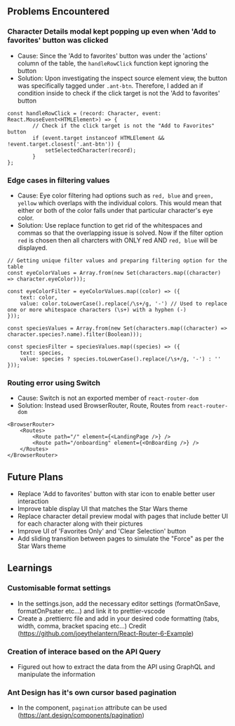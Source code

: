 ## Problems Encountered
### Character Details modal kept popping up even when 'Add to favorites' button was clicked
- Cause: Since the 'Add to favorites' button was under the 'actions' column of the table, the `handleRowClick` function kept ignoring the button
- Solution: Upon investigating the inspect source element view, the button was specifically tagged under `.ant-btn`. Therefore, I added an if condition inside to check if the click target is not the 'Add to favorites' button

```
const handleRowClick = (record: Character, event: React.MouseEvent<HTMLElement>) => {
        // Check if the click target is not the "Add to Favorites" button
        if (event.target instanceof HTMLElement && !event.target.closest('.ant-btn')) {
            setSelectedCharacter(record);
        }
};
```

### Edge cases in filtering values 
- Cause: Eye color filtering had options such as `red, blue` and `green, yellow` which overlaps with the individual colors. This would mean that either or both of the color falls under that particular character's eye color.
- Solution: Use replace function to get rid of the whitespaces and commas so that the overlapping issue is solved. Now if the filter option `red` is chosen then all charcters with ONLY red AND `red, blue` will be displayed.

```
// Getting unique filter values and preparing filtering option for the table
const eyeColorValues = Array.from(new Set(characters.map((character) => character.eyeColor)));

const eyeColorFilter = eyeColorValues.map((color) => ({
    text: color,
    value: color.toLowerCase().replace(/\s+/g, '-') // Used to replace one or more whitespace characters (\s+) with a hyphen (-)
}));

const speciesValues = Array.from(new Set(characters.map((character) => character.species?.name).filter(Boolean)));

const speciesFilter = speciesValues.map((species) => ({
    text: species,
    value: species ? species.toLowerCase().replace(/\s+/g, '-') : ''
}));
```

### Routing error using Switch
- Cause: Switch is not an exported member of `react-router-dom`
- Solution: Instead used BrowserRouter, Route, Routes from `react-router-dom`

```
<BrowserRouter>
    <Routes>
        <Route path="/" element={<LandingPage />} />
        <Route path="/onboarding" element={<OnBoarding />} />
    </Routes>
</BrowserRouter>
```


## Future Plans
- Replace 'Add to favorites' button with star icon to enable better user interaction
- Improve table display UI that matches the Star Wars theme
- Replace character detail preview modal with pages that include better UI for each character along with their pictures
- Improve UI of 'Favorites Only' and 'Clear Selection' button
- Add sliding transition between pages to simulate the "Force" as per the Star Wars theme 




## Learnings
### Customisable format settings
- In the settings.json, add the necessary editor settings (formatOnSave, formatOnPsater etc...) and link it to prettier-vscode
- Create a .prettierrc file and add in your desired code formatting (tabs, width, comma, bracket spacing etc...)
Credit (https://github.com/joeythelantern/React-Router-6-Example)

### Creation of interace based on the API Query
- Figured out how to extract the data from the API using GraphQL and manipulate the information

### Ant Design has it's own cursor based pagination
- In the <Table> component, `pagination` attribute can be used (https://ant.design/components/pagination)
